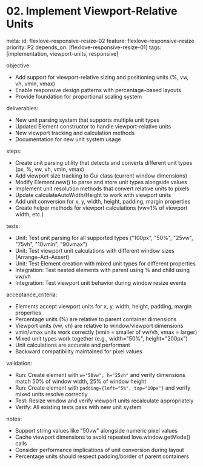 # 02. Implement Viewport-Relative Units

meta:
  id: flexlove-responsive-resize-02
  feature: flexlove-responsive-resize
  priority: P2
  depends_on: [flexlove-responsive-resize-01]
  tags: [implementation, viewport-units, responsive]

objective:
- Add support for viewport-relative sizing and positioning units (%, vw, vh, vmin, vmax)
- Enable responsive design patterns with percentage-based layouts
- Provide foundation for proportional scaling system

deliverables:
- New unit parsing system that supports multiple unit types
- Updated Element constructor to handle viewport-relative units
- New viewport tracking and calculation methods
- Documentation for new unit system usage

steps:
- Create unit parsing utility that detects and converts different unit types (px, %, vw, vh, vmin, vmax)
- Add viewport size tracking to Gui class (current window dimensions)
- Modify Element.new() to parse and store unit types alongside values
- Implement unit resolution methods that convert relative units to pixels
- Update calculateAutoWidth/Height to work with viewport units
- Add unit conversion for x, y, width, height, padding, margin properties
- Create helper methods for viewport calculations (vw=1% of viewport width, etc.)

tests:
- Unit: Test unit parsing for all supported types ("100px", "50%", "25vw", "75vh", "10vmin", "90vmax")
- Unit: Test viewport unit calculations with different window sizes (Arrange–Act–Assert)
- Unit: Test Element creation with mixed unit types for different properties
- Integration: Test nested elements with parent using % and child using vw/vh
- Integration: Test viewport unit behavior during window resize events

acceptance_criteria:
- Elements accept viewport units for x, y, width, height, padding, margin properties
- Percentage units (%) are relative to parent container dimensions
- Viewport units (vw, vh) are relative to window/viewport dimensions
- vmin/vmax units work correctly (vmin = smaller of vw/vh, vmax = larger)
- Mixed unit types work together (e.g., width="50%", height="200px")
- Unit calculations are accurate and performant
- Backward compatibility maintained for pixel values

validation:
- Run: Create element with `w="50vw", h="25vh"` and verify dimensions match 50% of window width, 25% of window height
- Run: Create element with `padding={left="5%", top="10px"}` and verify mixed units resolve correctly
- Test: Resize window and verify viewport units recalculate appropriately
- Verify: All existing tests pass with new unit system

notes:
- Support string values like "50vw" alongside numeric pixel values
- Cache viewport dimensions to avoid repeated love.window.getMode() calls
- Consider performance implications of unit conversion during layout
- Percentage units should respect padding/border of parent containers